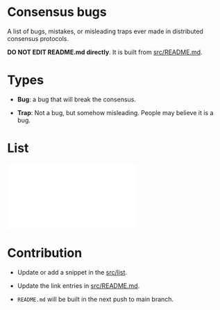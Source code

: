 # Consensus bugs

A list of bugs, mistakes, or misleading traps ever made in distributed consensus protocols.

**DO NOT EDIT README.md directly**. It is built from [src/README.md](src/README.md).

# Types

- **Bug**: a bug that will break the consensus.

- **Trap**: Not a bug, but somehow misleading. People may believe it is a bug.

# List


![](list/classic-paxos-forget-decided-value.md)


# Contribution

- Update or add a snippet in the [src/list](src/list).

- Update the link entries in [src/README.md](src/README.md).

- `README.md` will be built in the next push to main branch.
